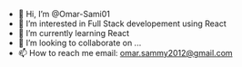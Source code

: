 - 👋 Hi, I’m @Omar-Sami01
- 👀 I’m interested in Full Stack developement using React
- 🌱 I’m currently learning React
- 💞️ I’m looking to collaborate on ...
- 📫 How to reach me email: omar.sammy2012@gmail.com

<!---
Omar-Sami01/Omar-Sami01 is a ✨ special ✨ repository because its `README.md` (this file) appears on your GitHub profile.
You can click the Preview link to take a look at your changes.
--->
